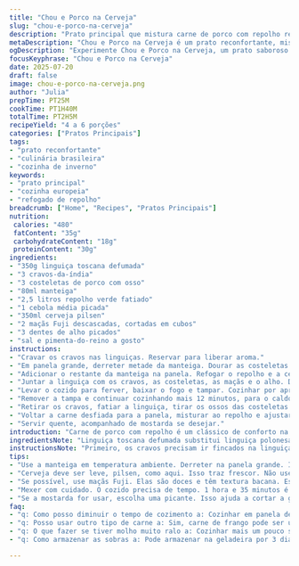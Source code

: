 ```yaml
---
title: "Chou e Porco na Cerveja"
slug: "chou-e-porco-na-cerveja"
description: "Prato principal que mistura carne de porco com repolho refogado e cerveja clara. Salsicha polonesa, costeletas suínas douradas e maçãs dão sabor. Cozinha lenta para carne ficar macia, com toque de alho, cebola e cravo. Redução do molho final concentra o sabor, acompanhamento simples, como mostarda, pode ser servido. Sem ingredientes com glúten, lactose, ovos ou nozes. Versão adaptada com quantidades e ingredientes variados para perfil brasileiro, com passo a passo reorganizado e tempos ajustados."
metaDescription: "Chou e Porco na Cerveja é um prato reconfortante, mistura carne de porco e repolho em cozimento lento com um toque de cerveja pilsen."
ogDescription: "Experimente Chou e Porco na Cerveja, um prato saboroso que combina carne de porco com repolho e maçãs. Cozinhe lentamente para sabor intenso."
focusKeyphrase: "Chou e Porco na Cerveja"
date: 2025-07-20
draft: false
image: chou-e-porco-na-cerveja.png
author: "Julia"
prepTime: PT25M
cookTime: PT1H40M
totalTime: PT2H5M
recipeYield: "4 a 6 porções"
categories: ["Pratos Principais"]
tags:
- "prato reconfortante"
- "culinária brasileira"
- "cozinha de inverno"
keywords:
- "prato principal"
- "cozinha europeia"
- "refogado de repolho"
breadcrumb: ["Home", "Recipes", "Pratos Principais"]
nutrition: 
 calories: "480"
 fatContent: "35g"
 carbohydrateContent: "18g"
 proteinContent: "30g"
ingredients:
- "350g linguiça toscana defumada"
- "3 cravos-da-índia"
- "3 costeletas de porco com osso"
- "80ml manteiga"
- "2,5 litros repolho verde fatiado"
- "1 cebola média picada"
- "350ml cerveja pilsen"
- "2 maçãs Fuji descascadas, cortadas em cubos"
- "3 dentes de alho picados"
- "sal e pimenta-do-reino a gosto"
instructions:
- "Cravar os cravos nas linguiças. Reservar para liberar aroma."
- "Em panela grande, derreter metade da manteiga. Dourar as costeletas temperadas com sal e pimenta, cerca de 6 minutos de cada lado. Retirar e reservar."
- "Adicionar o restante da manteiga na panela. Refogar o repolho e a cebola até amaciarem e começarem a dourar levemente. Temperar com sal e pimenta."
- "Juntar a linguiça com os cravos, as costeletas, as maçãs e o alho. Despejar a cerveja por cima, mexer um pouco para misturar."
- "Levar o cozido para ferver, baixar o fogo e tampar. Cozinhar por aproximadamente 1 hora e 35 minutos, mexendo de vez em quando para não grudar."
- "Remover a tampa e continuar cozinhando mais 12 minutos, para o caldo reduzir e espessar."
- "Retirar os cravos, fatiar a linguiça, tirar os ossos das costeletas e desfiar a carne."
- "Voltar a carne desfiada para a panela, misturar ao repolho e ajustar temperos com sal e pimenta."
- "Servir quente, acompanhado de mostarda se desejar."
introduction: "Carne de porco com repolho é um clássico de conforto na Europa, mas tem jeito brasileiro. Gosto puxado da linguiça toscana defumada em vez da kielbassa polonesa. Cerveja pilsen, leve, frescor na equação. Maçã Fuji, doce que conversa muito com o porco gorduroso. Cozimento lento pra carne amolecer, repolho absorvendo sabor. Toque de cravo, mas usar com moderação. Tudo simples, direto, sem frescura. Dia frio, panela no fogo baixo, cheiro na casa. Pode não ser prato pra qualquer dia, mas quando quer comida de alma, é isso aí. Serve com mostarda? Sim, porque porco e mostarda se deram bem desde sempre."
ingredientsNote: "Linguiça toscana defumada substitui linguiça polonesa para toque mais familiar ao paladar brasileiro. Aumentei a manteiga para dar untuosidade ao refogado, ainda mantendo a leveza do prato. Cerveja pilsen foi usada para trazer um sabor suave, não amargar. Maçãs Fuji cortadas em cubos substituem Cortland em fatias; dão textura diferente, mais equilibrada no cozimento. Cravos mantidos, mas em quantidade ajustada para não dominar. Repolho verde preferido para garantir crocância residual. Alho e cebola básicos, nada mirabolante, só reforçando sabor. Trocar ingredientes é parte de adaptar o prato a ingredientes mais acessíveis e do gosto nacional."
instructionsNote: "Primeiro, os cravos precisam ir fincados na linguiça para liberar aroma durante o cozimento. Costeletas devem dourar bem na manteiga para criar sabor, depois repolho é refogado na mesma gordura, aproveitando sabores. Cerveja entra depois que tudo está na panela, para não perder gás e sabor. Tempo de cozimento ligeiramente ajustado - 1 hora e 35 minutos até carne quase se desmanchar, depois mais 12 minutos para reduzir caldo, criar molho mais espesso. No final, retirar ossos e cravos, desfiar carne e misturar tudo de volta - textura importante. Finalizar com tempero a gosto. Essa sequência traz sabor concentrado e textura adequada, sem pressa. Mostarda é opcional, serve para cortar gordura."
tips:
- "Use a manteiga em temperatura ambiente. Derreter na panela grande. Isso ajuda a dourar bem as costeletas. Depois, usar a mesma gordura para o repolho. Sabor se concentra assim. Não pule essa parte."
- "Cerveja deve ser leve, pilsen, como aqui. Isso traz frescor. Não use cervejas escuras. O gosto mudaria. E a receita não ficaria a mesma. O ideal é deixar todo mundo feliz."
- "Se possível, use maçãs Fuji. Elas são doces e têm textura bacana. Essa receita pede cubos. Não faça em fatias. Porque a cocção é diferente. Isso affecta o resultado final."
- "Mexer com cuidado. O cozido precisa de tempo. 1 hora e 35 minutos é vital. Não seja apressado. Deixe tudo acontecendo lentamente. O repolho vai absorver todos os sabores."
- "Se a mostarda for usar, escolha uma picante. Isso ajuda a cortar a gordura do porco. Um contraste de sabores é ideal. E balanceia bem a refeição."
faq:
- "q: Como posso diminuir o tempo de cozimento a: Cozinhar em panela de pressão é uma alternativa. Mas cuidado com a textura. Não pode desmanchar tudo. Se fizer assim, 30 minutos pode ser suficiente."
- "q: Posso usar outro tipo de carne a: Sim, carne de frango pode ser uma opção. Porém, o sabor muda. Não será o mesmo. Isso pode ser uma boa saída."
- "q: O que fazer se tiver molho muito ralo a: Cozinhar mais um pouco sem a tampa. Isso vai reduzir o caldo. Se precisar, adicione um pouco de amido de milho. Mas isso é raro, normalmente o caldo espessa."
- "q: Como armazenar as sobras a: Pode armazenar na geladeira por 3 dias. Use um recipiente bem fechado. Se quiser, pode congelar por 2 meses. Basta esquentar antes de servir."

---
```

